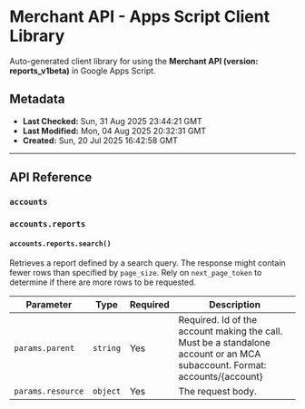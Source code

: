# Merchant API - Apps Script Client Library

Auto-generated client library for using the **Merchant API (version: reports_v1beta)** in Google Apps Script.

## Metadata

- **Last Checked:** Sun, 31 Aug 2025 23:44:21 GMT
- **Last Modified:** Mon, 04 Aug 2025 20:32:31 GMT
- **Created:** Sun, 20 Jul 2025 16:42:58 GMT



---

## API Reference

### `accounts`

### `accounts.reports`

#### `accounts.reports.search()`

Retrieves a report defined by a search query. The response might contain fewer rows than specified by `page_size`. Rely on `next_page_token` to determine if there are more rows to be requested.

| Parameter | Type | Required | Description |
|---|---|---|---|
| `params.parent` | `string` | Yes | Required. Id of the account making the call. Must be a standalone account or an MCA subaccount. Format: accounts/{account} |
| `params.resource` | `object` | Yes | The request body. |
